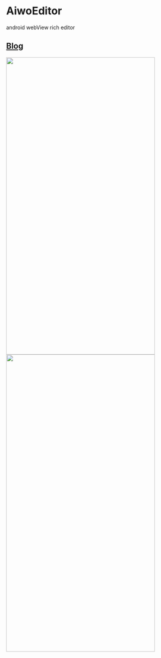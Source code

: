 # AiwoEditor
android webView rich editor


## [Blog](https://www.yuque.com/mikaelzero/blog/wbhz3x)


 <img src="https://cdn.nlark.com/yuque/0/2020/jpeg/252337/1587091990412-assets/web-upload/74c65e9e-8bb8-4f39-b996-2b582efa7178.jpeg" width = "400" height = "800" alt=""  />

 <img src="https://cdn.nlark.com/yuque/0/2020/jpeg/252337/1587091990430-assets/web-upload/09da08fc-947b-4012-a21e-cb93ac502543.jpeg" width = "400" height = "800" alt=""  />
